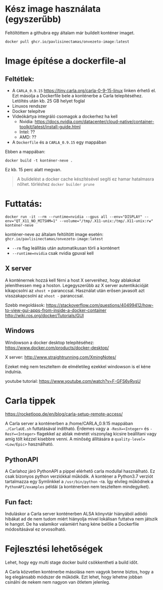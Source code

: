 # Kész image használata (egyszerűbb)
Feltöltöttem a githubra egy általam már buildelt konténer imaget.

```
docker pull ghcr.io/pavlisinectamas/onvezeto-image:latest
```

# Image építése a dockerfile-al
## Feltétlek:
- A `CARLA_0.9.15` https://tiny.carla.org/carla-0-9-15-linux linken érhető el.
  Ezt másolja a Dockerfile bele a konténerbe a Carla telepítéséhez.
  Letöltés után kb. 25 GB helyet foglal
- Linuxos rendszer
- Docker telepítve
- Videókártya integráló csomagok a dockerhez ha kell
    - Nvidia: https://docs.nvidia.com/datacenter/cloud-native/container-toolkit/latest/install-guide.html
    - Intel: ??
    - AMD: ??
- A `Dockerfile` és a `CARLA_0.9.15` egy mappában

Ebben a mappában:

```
docker build -t konténer-neve .
```
Ez kb. 15 perc alatt megvan.
> A bulidelést a docker cache készítésével segíti ez hamar hatalmasra nőhet.
> törléshez `docker builder prune`

# Futtatás:
```
docker run -it --rm --runtime=nvidia --gpus all --env="DISPLAY" --env="QT_X11_NO_MITSHM=1" --volume="/tmp/.X11-unix:/tmp/.X11-unix:rw" konténer-neve
```
konténer-neve az általam feltöltött image esetén:
`ghcr.io/pavlisinectamas/onvezeto-image:latest`

- `--rm` flag leállítás után automatikusan törli a konténert
- `--runtime=nvidia` csak nvidia gpuval kell

## X server
A konténernek hozzá kell férni a host X serveréhez, hogy ablakokat jeleníthessen meg a hoston.
Legegyszerűbb az X server autentikációját kikapcsolni az `xhost +` paranccsal. Használat után erősen javasolt azt visszakapcsolni az `xhost -`
paranccsal.

Szebb megoldások:
https://stackoverflow.com/questions/40499412/how-to-view-gui-apps-from-inside-a-docker-container
http://wiki.ros.org/docker/Tutorials/GUI

## Windows
Windowson a docker desktop telepítéséhez:
https://www.docker.com/products/docker-desktop/

X server:
http://www.straightrunning.com/XmingNotes/

Ezeket még nem teszteltem de elméletileg ezekkel windowson is el kéne indulnia.

youtube tutorial:
https://www.youtube.com/watch?v=F-GFS6yRysU

# Carla tippek
https://rocketloop.de/en/blog/carla-setup-remote-access/

A Carla server a konténerben a /home/CARLA_0.9.15 mappában `./CarlaUE.sh` futtatásával indítható.
Érdemes vagy a `-ResX=<Integer>` és `-ResY=<Integer>` flagekkel az ablak méretét viszonylag kicsire beállítani vagy amíg tölt kézzel kisebbre venni.
A minőség állítására a `quality-level=<Low/Epic>` használható.

## PythonAPI
A Carlahoz járó PythonAPI a pippel elérhető carla modullal használható. Ez csak bizonyos python verziókkal működik.
A konténer a Python3.7 verziót tartalmazza egy Symlinkkel a `/usr/bin/python` -ra. Így elvileg működnek a `PythonAPI/examples` példái (a konténerben nem teszteltem mindegyiket).

## Fun fact:
Induláskor a Carla server konténerben ALSA könyvtár hiányából adódó hibákat ad de nem tudom miért hiányolja mivel lokálisan futtatva nem játszik le hangot.
De ha valamikor valamiért hang kéne belőle a Dockerfile módosításával ez orvosolható.

# Fejlesztési lehetőségek
Lehet, hogy egy multi stage docker build csökkentheti a build időt.

A Carla közvetlen konténerbe másolása nem vagyok benne biztos, hogy a leg elegánsabb módszer de működik.
Ezt lehet, hogy lehetne jobban csinálni de nekem nem nagyon van ötletem jelenleg.
